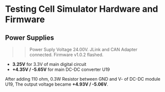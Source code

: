 # Testing Cell Simulator Hardware and Firmware

## Power Supplies

>> Power Suply Voltage 24.00V.
> JLink and CAN Adapter connected.
> Firmware v1.0.2 flashed.

* **3.25V** for 3.3V of main digital circuit
* **+4.35V / -5.65V** for main DC-DC converter U19

After adding 110 ohm, 0.3W Resistor between GND and V- of DC-DC module U19,
The output voltage became **+4.93V / -5.06V**.
